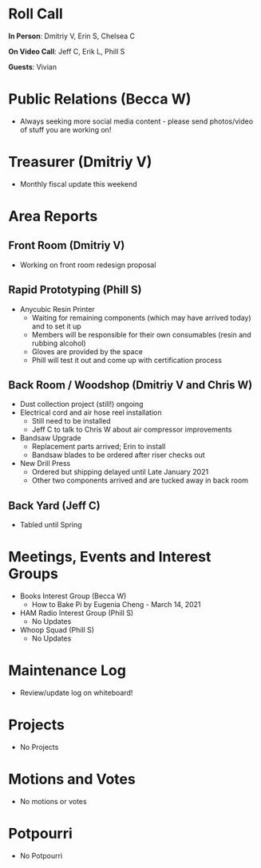 # Roll Call
**In Person**: Dmitriy V, Erin S, Chelsea C

**On Video Call**: Jeff C, Erik L, Phill S

**Guests**: Vivian

# Public Relations (Becca W)
- Always seeking more social media content - please send photos/video of stuff you are working on!

# Treasurer (Dmitriy V)
- Monthly fiscal update this weekend

# Area Reports
## Front Room (Dmitriy V)
- Working on front room redesign proposal
## Rapid Prototyping (Phill S)
- Anycubic Resin Printer
  - Waiting for remaining components (which may have arrived today) and to set it up
  - Members will be responsible  for their own consumables (resin and rubbing alcohol)
  - Gloves are provided by the space
  - Phill will test it out and come up with certification process
## Back Room / Woodshop (Dmitriy V and Chris W)
- Dust collection project (still!) ongoing
- Electrical cord and air hose reel installation
  - Still need to be installed
  - Jeff C to talk to Chris W about air compressor improvements
- Bandsaw Upgrade
  - Replacement parts arrived; Erin to install
  - Bandsaw blades to be ordered after riser checks out
- New Drill Press
  - Ordered but shipping delayed until Late January 2021
  - Other two components arrived and are tucked away in back room
## Back Yard (Jeff C)
- Tabled until Spring

# Meetings, Events and Interest Groups
- Books Interest Group (Becca W)
  - How to Bake Pi by Eugenia Cheng - March 14, 2021
- HAM Radio Interest Group (Phill S)
  - No Updates
- Whoop Squad (Phill S)
  - No Updates

# Maintenance Log
- Review/update log on whiteboard!
  
# Projects
- No Projects

# Motions and Votes
- No motions or votes

# Potpourri
- No Potpourri
